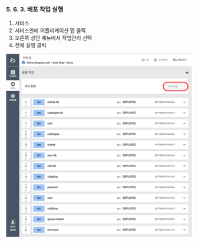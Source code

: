 ### 5. 6. 3. 배포 작업 실행

1. 서비스
2. 서비스안에 어플리케이션 맵 클릭
3. 오른쪽 상단 메뉴에서 작업관리 선택
4. 전체 실행 클릭

![](/assets/job_run.png)

